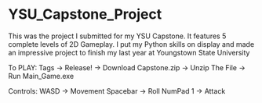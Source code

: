 # YSU_Capstone_Project
This was the project I submitted for my YSU Capstone. It features 5 complete levels of 2D Gameplay. I put my Python skills on display and made an impressive project to finish my last year at Youngstown State University

To PLAY: Tags -> Release! -> Download Capstone.zip -> Unzip The File -> Run Main_Game.exe

Controls:
WASD -> Movement
Spacebar -> Roll
NumPad 1 -> Attack
